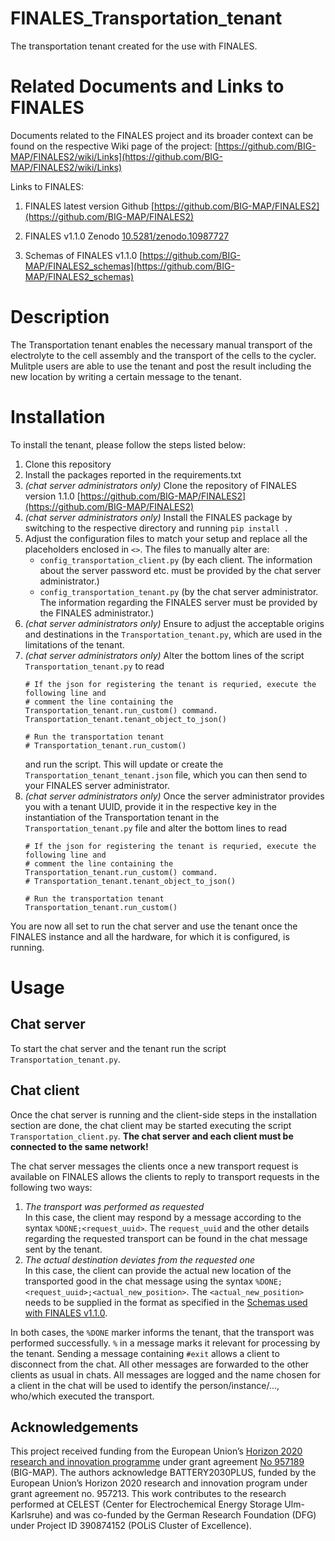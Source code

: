 # FINALES_Transportation_tenant
The transportation tenant created for the use with FINALES.

# Related Documents and Links to FINALES

Documents related to the FINALES project and its broader context can be found on the
respective Wiki page of the project:
[https://github.com/BIG-MAP/FINALES2/wiki/Links](https://github.com/BIG-MAP/FINALES2/wiki/Links)

Links to FINALES:

1. FINALES latest version Github
[https://github.com/BIG-MAP/FINALES2](https://github.com/BIG-MAP/FINALES2)

1. FINALES v1.1.0 Zenodo
[10.5281/zenodo.10987727](10.5281/zenodo.10987727)

1. Schemas of FINALES v1.1.0
[https://github.com/BIG-MAP/FINALES2_schemas](https://github.com/BIG-MAP/FINALES2_schemas)


# Description

The Transportation tenant enables the necessary manual transport of the electrolyte to the cell assembly and the transport of the cells to the cycler.
Mulitple users are able to use the tenant and post the result including the new location by writing a certain message to the tenant.

# Installation

To install the tenant, please follow the steps listed below:

1. Clone this repository
1. Install the packages reported in the requirements.txt
1. _(chat server administrators only)_ Clone the repository of FINALES version 1.1.0 [https://github.com/BIG-MAP/FINALES2](https://github.com/BIG-MAP/FINALES2)
1. _(chat server administrators only)_ Install the FINALES package by switching to the respective directory and
running `pip install . `
1. Adjust the configuration files to match your setup and replace all the placeholders
enclosed in `<>`.
The files to manually alter are:
    - `config_transportation_client.py` (by each client. The information about the
    server password etc. must be provided by the chat server administrator.)
    - `config_transportation_tenant.py` (by the chat server administrator. The information
    regarding the FINALES server must be provided by the FINALES administrator.)
1. _(chat server administrators only)_ Ensure to adjust the acceptable origins and
    destinations in the `Transportation_tenant.py`, which are used in the limitations
    of the tenant.
1. _(chat server administrators only)_ Alter the bottom lines of the script
    `Transportation_tenant.py` to read
    ```
    # If the json for registering the tenant is requried, execute the following line and
    # comment the line containing the Transportation_tenant.run_custom() command.
    Transportation_tenant.tenant_object_to_json()

    # Run the transportation tenant
    # Transportation_tenant.run_custom()
    ```
    and run the script. This will update or create the `Transportation_tenant_tenant.json` file, which you can then send to your FINALES server administrator.
1. _(chat server administrators only)_ Once the server administrator provides you with a tenant UUID, provide it in the
respective key in the instantiation of the Transportation tenant in the `Transportation_tenant.py`
file and alter the bottom lines to read
    ```
    # If the json for registering the tenant is requried, execute the following line and
    # comment the line containing the Transportation_tenant.run_custom() command.
    # Transportation_tenant.tenant_object_to_json()

    # Run the transportation tenant
    Transportation_tenant.run_custom()
    ```

You are now all set to run the chat server and use the tenant once the FINALES instance and all the hardware, for which it is configured, is running.

# Usage

## Chat server

To start the chat server and the tenant run the script `Transportation_tenant.py`.

## Chat client

Once the chat server is running and the client-side steps in the installation section
are done, the chat client may be started executing the script `Transportation_client.py`.
**The chat server and each client must be connected to the same network!**

The chat server messages the clients once a new transport request is available on FINALES
allows the clients to reply to transport requests in the following two ways:

1. _The transport was performed as requested_  
    In this case, the client may respond by a message according to the syntax
    `%DONE;<request_uuid>`. The `request_uuid` and the other details regarding the requested transport
    can be found in the chat message sent by the tenant.
1. _The actual destination deviates from the requested one_  
    In this case, the client can provide the actual new location of the transported
    good in the chat message using the syntax `%DONE;<request_uuid>;<actual_new_position>`.
    The `<actual_new_position>` needs to be supplied in the format as specified in the
    [Schemas used with FINALES v1.1.0](https://github.com/BIG-MAP/FINALES2_schemas).

In both cases, the `%DONE` marker informs the tenant, that the transport was performed successfully. `%` in a message marks it relevant for processing by the tenant. Sending a message containing `#exit` allows a client to disconnect from the chat. All other messages are forwarded to the other clients as usual in chats. All messages are logged and the name chosen for a client in the chat will be used to identify the person/instance/..., who/which executed the transport.
    

## Acknowledgements

This project received funding from the European Union’s [Horizon 2020 research and innovation programme](https://ec.europa.eu/programmes/horizon2020/en) under grant agreement [No 957189](https://cordis.europa.eu/project/id/957189) (BIG-MAP).
The authors acknowledge BATTERY2030PLUS, funded by the European Union’s Horizon 2020 research and innovation program under grant agreement no. 957213.
This work contributes to the research performed at CELEST (Center for Electrochemical Energy Storage Ulm-Karlsruhe) and was co-funded by the German Research Foundation (DFG) under Project ID 390874152 (POLiS Cluster of Excellence).